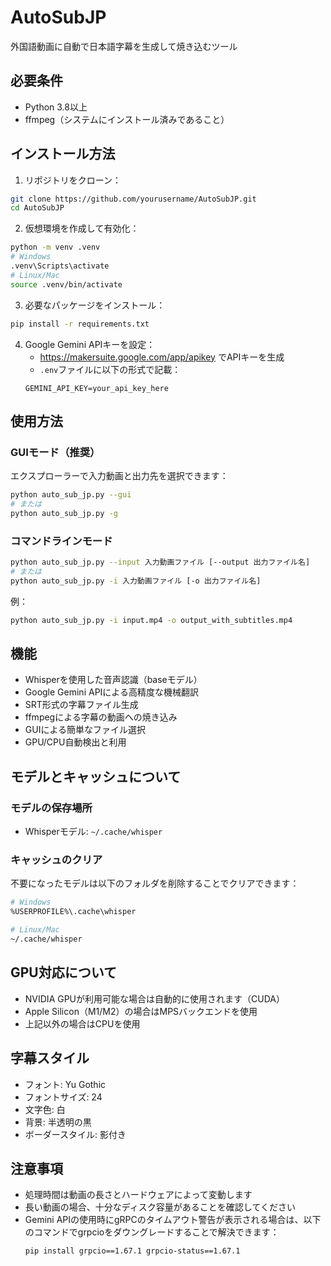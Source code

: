 # AutoSubJP

外国語動画に自動で日本語字幕を生成して焼き込むツール

## 必要条件

- Python 3.8以上
- ffmpeg（システムにインストール済みであること）

## インストール方法

1. リポジトリをクローン：
```bash
git clone https://github.com/yourusername/AutoSubJP.git
cd AutoSubJP
```

2. 仮想環境を作成して有効化：
```bash
python -m venv .venv
# Windows
.venv\Scripts\activate
# Linux/Mac
source .venv/bin/activate
```

3. 必要なパッケージをインストール：
```bash
pip install -r requirements.txt
```

4. Google Gemini APIキーを設定：
   - https://makersuite.google.com/app/apikey でAPIキーを生成
   - `.env`ファイルに以下の形式で記載：
   ```
   GEMINI_API_KEY=your_api_key_here
   ```

## 使用方法

### GUIモード（推奨）

エクスプローラーで入力動画と出力先を選択できます：
```bash
python auto_sub_jp.py --gui
# または
python auto_sub_jp.py -g
```

### コマンドラインモード

```bash
python auto_sub_jp.py --input 入力動画ファイル [--output 出力ファイル名]
# または
python auto_sub_jp.py -i 入力動画ファイル [-o 出力ファイル名]
```

例：
```bash
python auto_sub_jp.py -i input.mp4 -o output_with_subtitles.mp4
```

## 機能

- Whisperを使用した音声認識（baseモデル）
- Google Gemini APIによる高精度な機械翻訳
- SRT形式の字幕ファイル生成
- ffmpegによる字幕の動画への焼き込み
- GUIによる簡単なファイル選択
- GPU/CPU自動検出と利用

## モデルとキャッシュについて

### モデルの保存場所
- Whisperモデル: `~/.cache/whisper`

### キャッシュのクリア
不要になったモデルは以下のフォルダを削除することでクリアできます：
```bash
# Windows
%USERPROFILE%\.cache\whisper

# Linux/Mac
~/.cache/whisper
```

## GPU対応について

- NVIDIA GPUが利用可能な場合は自動的に使用されます（CUDA）
- Apple Silicon（M1/M2）の場合はMPSバックエンドを使用
- 上記以外の場合はCPUを使用

## 字幕スタイル

- フォント: Yu Gothic
- フォントサイズ: 24
- 文字色: 白
- 背景: 半透明の黒
- ボーダースタイル: 影付き

## 注意事項

- 処理時間は動画の長さとハードウェアによって変動します
- 長い動画の場合、十分なディスク容量があることを確認してください
- Gemini APIの使用時にgRPCのタイムアウト警告が表示される場合は、以下のコマンドでgrpcioをダウングレードすることで解決できます：
  ```bash
  pip install grpcio==1.67.1 grpcio-status==1.67.1
  ```
